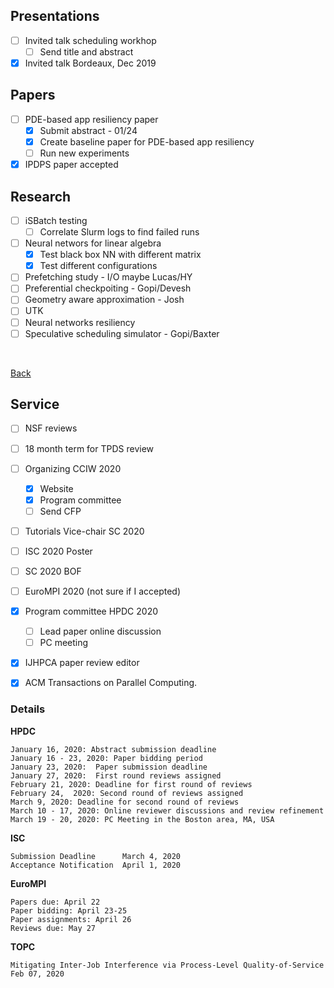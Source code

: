 ## Presentations
  
- [ ] Invited talk scheduling workhop
  - [ ] Send title and abstract
- [x] Invited talk Bordeaux, Dec 2019

## Papers

- [ ] PDE-based app resiliency paper
   - [x] Submit abstract - 01/24
   - [x] Create baseline paper for PDE-based app resiliency
   - [ ] Run new experiments
- [x] IPDPS paper accepted

## Research

- [ ] iSBatch testing
   - [ ] Correlate Slurm logs to find failed runs
- [ ] Neural networs for linear algebra
   - [x] Test black box NN with different matrix
   - [x] Test different configurations
- [ ] Prefetching study - I/O maybe Lucas/HY
- [ ] Preferential checkpoiting - Gopi/Devesh
- [ ] Geometry aware approximation - Josh
- [ ] UTK
- [ ] Neural networks resiliency
- [ ] Speculative scheduling simulator - Gopi/Baxter

<br/>

[Back](index.md)

## Service

- [ ] NSF reviews
- [ ] 18 month term for TPDS review
- [ ] Organizing CCIW 2020
   - [x] Website
   - [x] Program committee
   - [ ] Send CFP
- [ ] Tutorials Vice-chair SC 2020
- [ ] ISC 2020 Poster
- [ ] SC 2020 BOF
- [ ] EuroMPI 2020 (not sure if I accepted)
- [x] Program committee HPDC 2020
	- [ ] Lead paper online discussion
	- [ ] PC meeting
- [x] IJHPCA paper review editor
- [x] ACM Transactions on Parallel Computing.


### Details

**HPDC**

```
January 16, 2020: Abstract submission deadline
January 16 - 23, 2020: Paper bidding period
January 23, 2020:  Paper submission deadline
January 27, 2020:  First round reviews assigned
February 21, 2020: Deadline for first round of reviews
February 24,  2020: Second round of reviews assigned
March 9, 2020: Deadline for second round of reviews
March 10 - 17, 2020: Online reviewer discussions and review refinement
March 19 - 20, 2020: PC Meeting in the Boston area, MA, USA
```

**ISC**

```
Submission Deadline      March 4, 2020
Acceptance Notification  April 1, 2020
```


**EuroMPI**

```
Papers due: April 22
Paper bidding: April 23-25
Paper assignments: April 26
Reviews due: May 27
```

**TOPC**

```
Mitigating Inter-Job Interference via Process-Level Quality-of-Service
Feb 07, 2020
```
